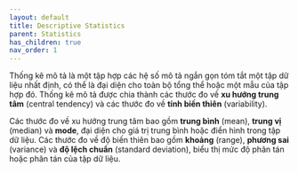 ```yaml
---
layout: default
title: Descriptive Statistics
parent: Statistics
has_children: true
nav_order: 1
---
```


Thống kê mô tả là một tập hợp các hệ số mô tả ngắn gọn tóm tắt một tập dữ liệu nhất định, có thể là đại diện cho toàn bộ tổng thể hoặc một mẫu của tập hợp đó. Thống kê mô tả được chia thành các thước đo về **xu hướng trung tâm** (central tendency) và các thước đo về **tính biến thiên** (variability).

Các thước đo về xu hướng trung tâm bao gồm **trung bình** (mean), **trung vị** (median) và **mode**, đại diện cho giá trị trung bình hoặc điển hình trong tập dữ liệu. Các thước đo về độ biến thiên bao gồm **khoảng** (range), **phương sai** (variance) và **độ lệch chuẩn** (standard deviation), biểu thị mức độ phân tán hoặc phân tán của tập dữ liệu.